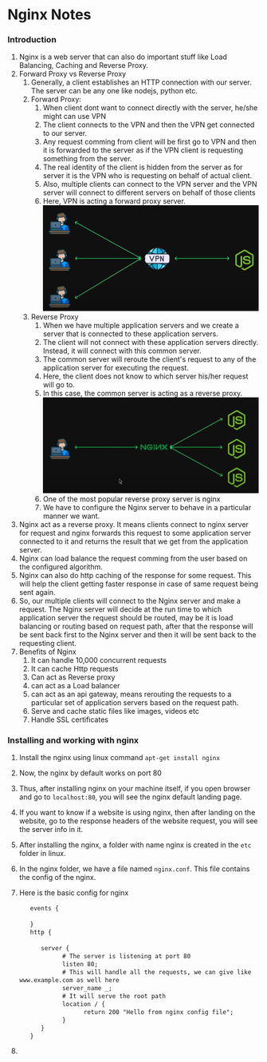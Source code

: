 # Nginx Notes

### Introduction

1. Nginx is a web server that can also do important stuff like Load Balancing, Caching and Reverse Proxy.
2. Forward Proxy vs Reverse Proxy
   1. Generally, a client establishes an HTTP connection with our server. The server can be any one like nodejs, python etc.
   2. Forward Proxy:
      1. When client dont want to connect directly with the server, he/she might can use VPN
      2. The client connects to the VPN and then the VPN get connected to our server.
      3. Any request comming from client will be first go to VPN and then it is forwarded to the server as if the VPN client is requesting something from the server.
      4. The real identity of the client is hidden from the server as for server it is the VPN who is requesting on behalf of actual client.
      5. Also, multiple clients can connect to the VPN server and the VPN server will connect to different servers on behalf of those clients
      6. Here, VPN is acting a forward proxy server.  
         ![Forward Proxy](./resources/images/fwd-proxy.png)
   3. Reverse Proxy
      1. When we have multiple application servers and we create a server that is connected to these application servers.
      2. The client will not connect with these application servers directly. Instead, it will connect with this common server.
      3. The common server will reroute the client's request to any of the application server for executing the request.
      4. Here, the client does not know to which server his/her request will go to.
      5. In this case, the common server is acting as a reverse proxy.  
         ![Reverse proxy](./resources/images/rev-proxy.png)
      6. One of the most popular reverse proxy server is nginx
      7. We have to configure the Nginx server to behave in a particular manner we want.
3. Nginx act as a reverse proxy. It means clients connect to nginx server for request and nginx forwards this request to some application server connected to it and returns the result that we get from the application server.
4. Nginx can load balance the request comming from the user based on the configured algorithm.
5. Nginx can also do http caching of the response for some request. This will help the client getting faster response in case of same request being sent again.
6. So, our multiple clients will connect to the Nginx server and make a request. The Nginx server will decide at the run time to which application server the request should be routed, may be it is load balancing or routing based on request path, after that the response will be sent back first to the Nginx server and then it will be sent back to the requesting client.
7. Benefits of Nginx
   1. It can handle 10,000 concurrent requests
   2. It can cache Http requests
   3. Can act as Reverse proxy
   4. can act as a Load balancer
   5. can act as an api gateway, means rerouting the requests to a particular set of application servers based on the request path.
   6. Serve and cache static files like images, videos etc
   7. Handle SSL certificates

### Installing and working with nginx

1. Install the nginx using linux command `apt-get install nginx`
2. Now, the nginx by default works on port 80
3. Thus, after installing nginx on your machine itself, if you open browser and go to `localhost:80`, you will see the nginx default landing page.
4. If you want to know if a website is using nginx, then after landing on the website, go to the response headers of the website request, you will see the server info in it.
5. After installing the nginx, a folder with name nginx is created in the `etc` folder in linux.
6. In the nginx folder, we have a file named `nginx.conf`. This file contains the config of the nginx.
7. Here is the basic config for nginx

   ```
      events {

      }
      http {

         server {
               # The server is listening at port 80
               listen 80;
               # This will handle all the requests, we can give like www.example.com as well here
               server_name _;
               # It will serve the root path
               location / {
                     return 200 "Hello from nginx config file";
               }
         }
      }
   ```

8.
